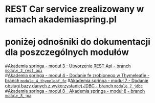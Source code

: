 # REST Car service zrealizowany w ramach akademiaspring.pl
# poniżej odnośniki do dokumentacji dla poszczególnych modułów

#[Akademia springa - moduł 3 - Utworzenie REST Api - branch `module_3_rest_api`](Module3.md)   
#[Akademia springa - moduł 4 - Dodanie fe zrobionego w Thymeleafie - branch `module_4_thymeleaf_fe`](Module4.md)
#[Akademia springa - moduł 7 - Dodanie obsługi bazy danych z wykorzystaniej JDBC - branch `module_7_jdbc`](Module7.md)
#[Akademia springa - moduł 8 - Akademia springa - moduł 8 - branch `module_8_jpa`](Module8.md)

